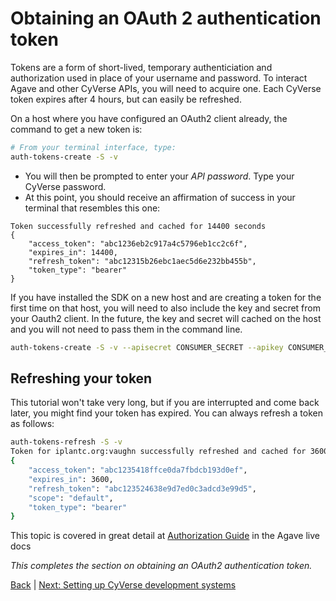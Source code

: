 Obtaining an OAuth 2 authentication token
=========================================

Tokens are a form of short-lived, temporary authenticiation and authorization used in place of your username and password. To interact Agave and other CyVerse APIs, you will need to acquire one. Each CyVerse token expires after 4 hours, but can easily be refreshed.

On a host where you have configured an OAuth2 client already, the command to get a new token is:

```sh
# From your terminal interface, type:
auth-tokens-create -S -v
```
* You will then be prompted to enter your *API password*. Type your CyVerse password.
* At this point, you should receive an affirmation of success in your terminal that resembles this one:
```
Token successfully refreshed and cached for 14400 seconds
{
    "access_token": "abc1236eb2c917a4c5796eb1cc2c6f",
    "expires_in": 14400,
    "refresh_token": "abc12315b26ebc1aec5d6e232bb455b",
    "token_type": "bearer"
}
```

If you have installed the SDK on a new host and are creating a token for the first time on that host, you will need to also include the key and secret from your Oauth2 client. In the future, the key and secret will cached on the host and you will not need to pass them in the command line. 

```sh
auth-tokens-create -S -v --apisecret CONSUMER_SECRET --apikey CONSUMER_KEY
```

## Refreshing your token

This tutorial won't take very long, but if you are interrupted and come back later, you might find your token has expired. You can always refresh a token as follows:

```sh
auth-tokens-refresh -S -v
Token for iplantc.org:vaughn successfully refreshed and cached for 3600 seconds
{
    "access_token": "abc1235418ffce0da7fbdcb193d0ef",
    "expires_in": 3600,
    "refresh_token": "abc123524638e9d7ed0c3adcd3e99d5",
    "scope": "default",
    "token_type": "bearer"
}
```

This topic is covered in great detail at [Authorization Guide](http://agaveapi.co/documentation/authorization-guide/) in the Agave live docs

*This completes the section on obtaining an OAuth2 authentication token.*

[Back](getting-started.md) | [Next: Setting up CyVerse development systems](getting-started-systems.md)
